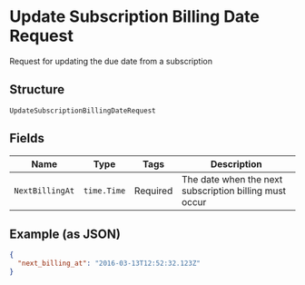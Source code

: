 
# Update Subscription Billing Date Request

Request for updating the due date from a subscription

## Structure

`UpdateSubscriptionBillingDateRequest`

## Fields

| Name | Type | Tags | Description |
|  --- | --- | --- | --- |
| `NextBillingAt` | `time.Time` | Required | The date when the next subscription billing must occur |

## Example (as JSON)

```json
{
  "next_billing_at": "2016-03-13T12:52:32.123Z"
}
```

